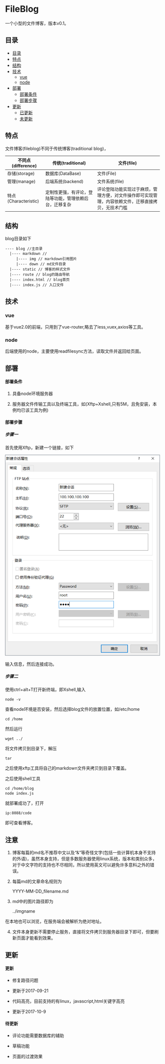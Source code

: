 # FileBlog

一个小型的文件博客，版本v0.1。

## 目录

- [目录](#目录)
- [特点](#特点)
- [结构](#结构)
- [技术](#技术)
  + [vue](#vue)
  + [node](#node)
- [部署](#部署)
  + [部署条件](#部署条件)
  + [部署步骤](#部署步骤)
- [更新](#更新)  
  + [已更新](#已更新)
  + [未更新](#未更新)

## 特点

文件博客(fileblog)不同于传统博客(traditional blog)，


不同点(difference) |传统(traditional) | 文件(file)
---|---|---
存储(storage) | 数据库(DataBase) | 文件(File)
管理(manage) | 后端系统(backend) | 文件系统(file)
特点(Characteristic) | 定制性更强，有评论，登陆等功能，管理依赖后台，迁移复杂 | 评论登陆功能实现过于麻烦，管理方便，对文件操作即可实现管理，内容依赖文件，迁移直接拷贝，无技术门槛

## 结构

blog目录如下

    ---- blog //主目录
      |---- markdown //
         |---- img // markdown引用图片
         |---- down // md文件目录
      |---- static // 博客的样式文件
      |---- route // blog的路由导航  
      |---- index.html // blog首页
      |---- index.js // 入口文件

## 技术

### vue

基于vue2.0的前端，只用到了vue-router,略去了less,vuex,axios等工具。

### node

后端使用的node，主要使用readfilesync方法，读取文件并返回给页面。

## 部署

#### 部署条件

1. 具备node环境服务器

2. 服务器文件传输工具以及终端工具，如(Xftp+Xshell,只有5M，且免安装，本例均已该工具为例)

#### 部署步骤

##### 步骤一
首先使用Xftp，新建一个链接，如下

![img](../img/20170919.png)

输入信息，然后连接成功。

##### 步骤二
使用ctrl+alt+T打开新终端，即Xshell,输入

    node -v

查看node环境是否安装，然后选择blog文件的放置位置，如/etc/home

    cd /home

然后运行 

    wget ../

将文件拷贝到目录下，解压

    tar 

之后使用xftp工具将自己的markdown文件夹拷贝到目录下覆盖。

之后使用shell工具

    cd /home/blog
    node index.js

就部署成功了，打开

    ip:8088/code
    
即可查看博客。

## 注意

1. 博客每篇的md名不推荐中文以及“&”等奇怪文字(包括一些计算机本身不支持的外语)，虽然本身支持，但是多数服务器使用linux系统，版本和类别众多，对于中文字符的支持也不尽相同，所以使用英文可以避免许多意料之外的错误。

2. 每篇md的文章命名规则为

    YYYY-MM-DD_filename.md

3. md中的图片路径即为
    
    ../imgname

在本地也可以浏览，在服务端会被解析为绝对地址。

4. 文件本身更新不需要停止服务，直接将文件拷贝到服务器目录下即可，但要刷新页面才能看到效果。

## 更新

#### 更新

- 修复路径问题

- 更新于2017-09-21

- 代码高亮，目前支持的有linux，javascript,html关键字高亮

- 更新于2017-10-9

#### 待更新

- 评论功能需要数据库的辅助

- 草稿功能

- 页面的过渡效果



